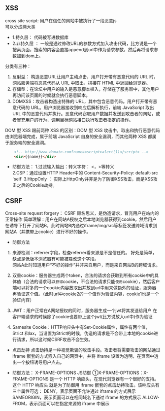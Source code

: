 ## XSS
cross site script: 用户在信任的网站中被执行了一段恶意js  
可以分成两大类
- 1.持久层： 代码被写进数据库
- 2.非持久层 ： 一般是通过修改URL的参数方式加入攻击代码，比方说是一个搜索页面，搜索的内容会直接append到url中作为请求参数，然后再将请求参数加到dom上。

分类有三种：
1. 反射型： 构造恶意URL让用户主动点击，用户打开带有恶意代码的 URL 时，网站服务端将恶意代码从 URL 中取出，拼接在 HTML 中返回给浏览器。
2. 存储型：在论坛中用户的输入是恶意脚本植入，存储在了服务器中，其他用户再访问该页面的时候就会执行恶意脚本。
3. DOMXSS：攻击者构造出特殊的 URL，其中包含恶意代码。用户打开带有恶意代码的 URL。用户浏览器接收到响应后解析执行，前端 JavaScript 取出 URL 中的恶意代码并执行。恶意代码窃取用户数据并发送到攻击者的网站，或者冒充用户的行为，调用目标网站接口执行攻击者指定的操作。  

DOM 型 XSS 跟前两种 XSS 的区别：DOM 型 XSS 攻击中，取出和执行恶意代码由浏览器端完成，属于前端 JavaScript 自身的安全漏洞，而其他两种 XSS 都属于服务端的安全漏洞。


``` html
    <!-- http://www.domain.com?name=<script>alert(1)</script> -->
    <div>{{name}}</div>
```
- 防御方法：
1.过滤输入输出：转义字符： <，>等转义  
2.CSP：通过设置HTTP Header中的 Content-Security-Policy: default-src 'self'
3.HtppOnly ： 实际上HttpOnly并非是为了防御XSS攻击，而是XSS攻击之后的Cookie劫持。



## CSRF
Cross-site request forgery： CSRF 顾名思义，是伪造请求，冒充用户在站内的正常操作
简单理解：用户在网站A授权之后本地浏览器获得到cookie，然后用户在诱导下打开了网站B，此时网站B内通过iframe/img/src等标签发送跨域请求到网站A（并携带上cookie）进行不好的操作。

- 防御方法
1. 来源检测：referrer字段，检查referrer看来源是不是信任的。 好处是简单，缺点是低版本浏览器有可能被篡改这个字段。  
网站A此时知道用户“不好的操作”并非来自用户，而是来自网站B的跨域请求。

2. 双重cookie：服务器生成两个token，合法的请求会获取到所有cookie中的具体值（合法的请求可以`获得`cookie，不合法的请求只能`使用`cookie），然后客户端可以将多的一个cookie内容放取出并放到url中用来做额外的验证，服务器再验证这个值。（此时url中cookie2的一个值作为验证内容，cookie1也是一个验证内容）

3. JWT：用户正常在A网站授权的同时，服务器生成一个jwt将其发送给用户 在客户端请求的时候除了cookie也要带上这个jwt(比方说放入url中)作为验证

4. Samesite Cookie：HTTP响应头中有Set-Cookie属性，属性有两个值，Strict 和lax，当设置为Strict的时候，伪造的请求是不会带上本地的cookie进行请求，所以这时候CSRF攻击不会生效。


- 点击劫持
点击劫持是一种视觉欺骗的攻击手段。攻击者将需要攻击的网站通过 iframe 嵌套的方式嵌入自己的网页中，并将 iframe 设置为透明，在页面中透出一个按钮诱导用户点击。

- 防御方法：
X-FRAME-OPTIONS
JS防御
①X-FRAME-OPTIONS：X-FRAME-OPTIONS 是一个 HTTP 响应头，在现代浏览器有一个很好的支持。这个 HTTP 响应头 就是为了防御用 iframe 嵌套的点击劫持攻击。该响应头有三个属性可选：
DENY，表示页面不允许通过 iframe 的方式展示
SAMEORIGIN，表示页面可以在相同域名下通过 iframe 的方式展示
ALLOW-FROM，表示页面可以在指定来源的 iframe 中展示